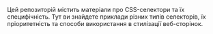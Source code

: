 Цей репозиторій містить матеріали про CSS-селектори та їх специфічність. Тут ви знайдете приклади різних типів селекторів, їх пріоритетність та способи використання в стилізації веб-сторінок.
